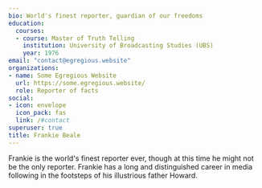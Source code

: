 ```yaml
---
bio: World's finest reporter, guardian of our freedoms
education:
  courses:
  - course: Master of Truth Telling
    institution: University of Broadcasting Studies (UBS)
    year: 1976
email: "contact@egregious.website"
organizations:
- name: Some Egregious Website
  url: https://some.egregious.website/
  role: Reporter of facts
social:
- icon: envelope
  icon_pack: fas
  link: /#contact
superuser: true
title: Frankie Beale
---
```


Frankie is the world's finest reporter ever, though at this time he might not be the only reporter. Frankie has a long and distinguished career in media following in the footsteps of his illustrious father Howard. 
